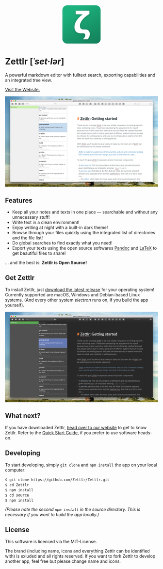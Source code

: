 <p align="center">
    <img src="https://github.com/Zettlr/Zettlr/raw/master/resources/icons/png/512x512.png" alt="Zettlr Logo‚" width="25%" height="25%" />
</p>

# Zettlr [_ˈset·lər_]

A powerful markdown editor with fulltext search, exporting capabilities and an integrated tree view.

[Visit the Website.](https://zettlr.com/)

![The central window of Zettlr](/resources/screenshots/zettlr_view.png)

## Features

* Keep all your notes and texts in one place — searchable and without any unnecessary stuff!
* Write text in a clean environment!
* Enjoy writing at night with a built-in dark theme!
* Browse through your files quickly using the integrated list of directories and the file list!
* Do global searches to find exactly what you need!
* Export your texts using the open source softwares [Pandoc](https://pandoc.org/) and [LaTeX](https://www.latex-project.org/) to get beautiful files to share!

… and the best is: **Zettlr is Open Source!**

## Get Zettlr

To install Zettlr, just [download the latest release](https://github.com/Zettlr/Zettlr/releases/latest) for your operating system! Currently supported are macOS, Windows and Debian-based Linux systems. (And every other system _electron_ runs on, if you build the app yourself).

![The central window of Zettlr in its dark version](/resources/screenshots/zettlr_view_dark.png)

## What next?

If you have downloaded Zettlr, [head over to our website](https://zettlr.com/docs) to get to know Zettlr. Refer to the [Quick Start Guide](https://zettlr.com/docs/quick-start), if you prefer to use software heads-on.

## Developing

To start developing, simply `git clone` and `npm install` the app on your local computer:

`$ git clone https://github.com/Zettlr/Zettlr.git`\
`$ cd Zettlr`\
`$ npm install`\
`$ cd source`\
`$ npm install`

_(Please note the second `npm install` in the source directory. This is necessary if you want to build the app locally.)_

## License

This software is licenced via the MIT-License.

The brand (including name, icons and everything Zettlr can be identified with) is exluded and all rights reserved. If you want to fork Zettlr to develop another app, feel free but please change name and icons.
